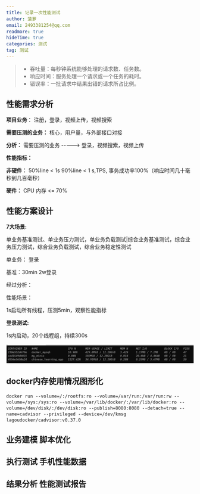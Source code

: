 ```yaml
---
title: 记录一次性能测试
author: 菠萝
email: 2493381254@qq.com
readmore: true
hideTime: true
categories: 测试
tag: 测试
---
```


> - 吞吐量：每秒钟系统能够处理的请求数、任务数。
> - 响应时间：服务处理一个请求或一个任务的耗时。
> - 错误率：一批请求中结果出错的请求所占比例。





<!-- more -->

## 性能需求分析

**项目业务**： 注册，登录，视频上传，视频搜索

**需要压测的业务：** 核心，用户量，与外部接口对接

**分析：** 需要压测的业务  -----> 登录，视频搜索，视频上传

**性能指标：**

**非硬件：** 50%line < 1s 90%line < 1 s,TPS, 事务成功率100%（响应时间几十毫秒到几百毫秒）

**硬件：** CPU 内存 <= 70%



## 性能方案设计

**7大场景:**

单业务基准测试、单业务压力测试，单业务负载测试|综合业务基准测试，综合业务压力测试，综合业务负载测试，综合业务稳定性测试

单业务： 登录

基准：30min 2w登录

经过分析：



性能场景：

1s启动所有线程，压测5min，观察性能指标

**登录测试:**

1s内启动，20个线程组，持续300s

![1704600219252](系统测试/1704600219252.png)





## docker内存使用情况图形化

~~~shell
docker run --volume=/:/rootfs:ro --volume=/var/run:/var/run:rw --volume=/sys:/sys:ro --volume=/var/lib/docker/:/var/lib/docker:ro --volume=/dev/disk/:/dev/disk:ro --publish=8080:8080 --detach=true --name=cadvisor --privileged --device=/dev/kmsg lagoudocker/cadvisor:v0.37.0

~~~





## 业务建模 脚本优化





## 执行测试 手机性能数据





## 结果分析 性能测试报告

